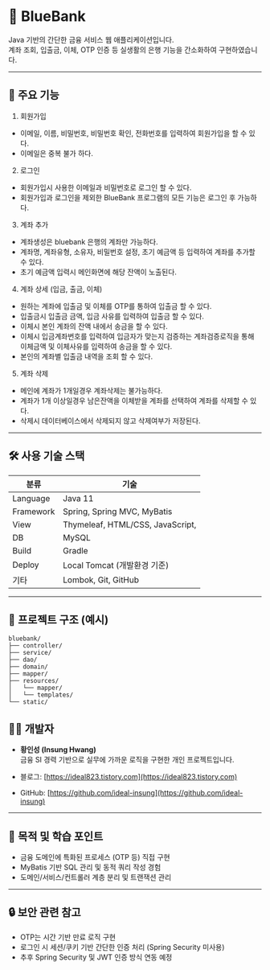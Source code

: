 
# 🏦 BlueBank

Java 기반의 간단한 금융 서비스 웹 애플리케이션입니다.  
계좌 조회, 입출금, 이체, OTP 인증 등 실생활의 은행 기능을 간소화하여 구현하였습니다.

---

## 📌 주요 기능
1. 회원가입
 - 이메일, 이름, 비밀번호, 비밀번호 확인, 전화번호를 입력하여 회원가입을 할 수 있다.
 - 이메일은 중복 불가 하다.

2. 로그인
 - 회원가입시 사용한 이메일과 비밀번호로 로그인 할 수 있다.
 - 회원가입과 로그인을 제외한 BlueBank 프로그램의 모든 기능은 로그인 후 가능하다.

3. 계좌 추가
 - 계좌생성은 bluebank 은행의 계좌만 가능하다.
 - 계좌명, 계좌유형, 소유자, 비밀번호 설정, 초기 예금액 등 입력하여 계좌를 추가할 수 있다.
 - 초기 예금액 입력시 메인화면에 해당 잔액이 노출된다.

4. 계좌 상세 (입금, 출금, 이체)
 - 원하는 계좌에 입출금 및 이체를 OTP를 통하여 입출금 할 수 있다.
 - 입출금시 입출금 금액, 입금 사유를 입력하여 입출금 할 수 있다.
 - 이체시 본인 계좌의 잔액 내에서 송금을 할 수 있다.
 - 이체시 입금계좌번호를 입력하여 입금자가 맞는지 검증하는 계좌검증로직을 통해 이체금액 및 이체사유를 입력하여 송금을 할 수 있다.
 - 본인의 계좌별 입출금 내역을 조회 할 수 있다.

5. 계좌 삭제
 - 메인에 계좌가 1개일경우 계좌삭제는 불가능하다.
 - 계좌가 1개 이상일경우 남은잔액을 이체받을 계좌를 선택하여 계좌를 삭제할 수 있다.
 - 삭제시 데이터베이스에서 삭제되지 않고 삭제여부가 저장된다.


---

## 🛠️ 사용 기술 스택

| 분류      | 기술 |
|-----------|------|
| Language  | Java 11 |
| Framework | Spring, Spring MVC, MyBatis |
| View      | Thymeleaf, HTML/CSS, JavaScript,|
| DB        | MySQL |
| Build     | Gradle |
| Deploy    | Local Tomcat (개발환경 기준) |
| 기타      | Lombok, Git, GitHub |

---

## 📂 프로젝트 구조 (예시)

```
bluebank/
├── controller/
├── service/
├── dao/
├── domain/
├── mapper/
├── resources/
│   └── mapper/
│   └── templates/
└── static/
```


## 🧑‍💻 개발자

- **황인성 (Insung Hwang)**  
  금융 SI 경력 기반으로 실무에 가까운 로직을 구현한 개인 프로젝트입니다.

- 블로그: [https://ideal823.tistory.com](https://ideal823.tistory.com)  
- GitHub: [https://github.com/ideal-insung](https://github.com/ideal-insung)

---

## 💬 목적 및 학습 포인트

- 금융 도메인에 특화된 프로세스 (OTP 등) 직접 구현
- MyBatis 기반 SQL 관리 및 동적 쿼리 작성 경험
- 도메인/서비스/컨트롤러 계층 분리 및 트랜잭션 관리


---

## 🔒 보안 관련 참고

- OTP는 시간 기반 만료 로직 구현
- 로그인 시 세션/쿠키 기반 간단한 인증 처리 (Spring Security 미사용)
- 추후 Spring Security 및 JWT 인증 방식 연동 예정
